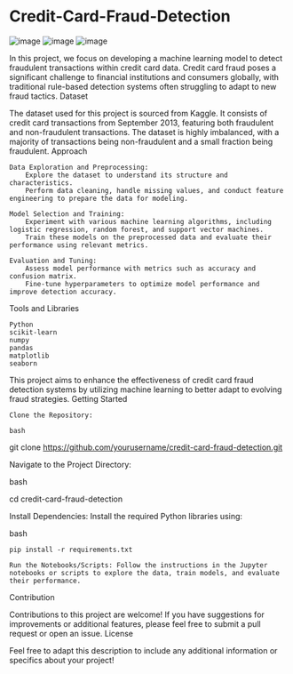 # Credit-Card-Fraud-Detection
![image](https://github.com/user-attachments/assets/87b51908-fc8e-4c9f-9ca0-a7adf4447751)
![image](https://github.com/user-attachments/assets/7e08769d-a31b-4994-8b82-a7a100c30c70)
![image](https://github.com/user-attachments/assets/be820c8a-2b6b-4bf3-b780-cf6dd27ed90b)



In this project, we focus on developing a machine learning model to detect fraudulent transactions within credit card data. Credit card fraud poses a significant challenge to financial institutions and consumers globally, with traditional rule-based detection systems often struggling to adapt to new fraud tactics. 
Dataset

The dataset used for this project is sourced from Kaggle. It consists of credit card transactions from September 2013, featuring both fraudulent and non-fraudulent transactions. The dataset is highly imbalanced, with a majority of transactions being non-fraudulent and a small fraction being fraudulent.
Approach

    Data Exploration and Preprocessing:
        Explore the dataset to understand its structure and characteristics.
        Perform data cleaning, handle missing values, and conduct feature engineering to prepare the data for modeling.

    Model Selection and Training:
        Experiment with various machine learning algorithms, including logistic regression, random forest, and support vector machines.
        Train these models on the preprocessed data and evaluate their performance using relevant metrics.

    Evaluation and Tuning:
        Assess model performance with metrics such as accuracy and confusion matrix.
        Fine-tune hyperparameters to optimize model performance and improve detection accuracy.

Tools and Libraries

    Python
    scikit-learn
    numpy
    pandas
    matplotlib
    seaborn

This project aims to enhance the effectiveness of credit card fraud detection systems by utilizing machine learning to better adapt to evolving fraud strategies.
Getting Started

    Clone the Repository:

    bash

git clone https://github.com/yourusername/credit-card-fraud-detection.git

Navigate to the Project Directory:

bash

cd credit-card-fraud-detection

Install Dependencies: Install the required Python libraries using:

bash

    pip install -r requirements.txt

    Run the Notebooks/Scripts: Follow the instructions in the Jupyter notebooks or scripts to explore the data, train models, and evaluate their performance.

Contribution

Contributions to this project are welcome! If you have suggestions for improvements or additional features, please feel free to submit a pull request or open an issue.
License


Feel free to adapt this description to include any additional information or specifics about your project!

